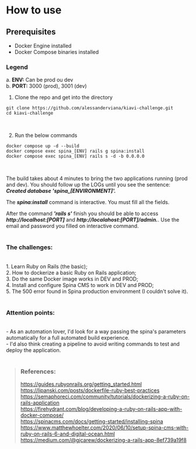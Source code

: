 # How to use

## Prerequisites
* Docker Engine installed <br/>
* Docker Compose binaries installed <br/>

### Legend
a. **ENV:** Can be prod ou dev <br/>
b. **PORT:** 3000 (prod), 3001 (dev) <br/>

1. Clone the repo and get into the directory
```shell
git clone https://github.com/alessanderviana/kiavi-challenge.git
cd kiavi-challenge
```
 <br/>

2. Run the below commands <br/>
```shell
docker compose up -d --build
docker compose exec spina_[ENV] rails g spina:install
docker compose exec spina_[ENV] rails s -d -b 0.0.0.0
```
 <br/>

The build takes about 4 minutes to bring the two applications running (prod and dev). You should follow up the LOGs until you see the sentence: ***Created database 'spina_[ENVIRONMENT]'.***

The ***spina:install*** command is interactive. You must fill all the fields.

After the command ***'rails s'*** finish you should be able to access ***http://localhost:[PORT]*** and ***http://localahost:[PORT]/admin.***. Use the email and password you filled on interactive command.  <br/>  <br/>

### The challenges:
  <br/>
1. Learn Ruby on Rails (the basic);  <br/>
2. How to dockerize a basic Ruby on Rails application;  <br/>
3. Do the same Docker image works in DEV and PROD;  <br/>
4. Install and configure Spina CMS to work in DEV and PROD;  <br/>
5. The 500 error found in Spina production environment (I couldn't solve it).  <br/>  <br/>

### Attention points:
  <br/>
- As an automation lover, I'd look for a way passing the spina's parameters automatically for a full automated build experience.  <br/>
- I'd also think creating a pipeline to avoid writing commands to test and deploy the application.  <br/>  <br/>

> ### References:
>
> https://guides.rubyonrails.org/getting_started.html  <br/>
> https://lipanski.com/posts/dockerfile-ruby-best-practices  <br/>
> https://semaphoreci.com/community/tutorials/dockerizing-a-ruby-on-rails-application  <br/>
> https://firehydrant.com/blog/developing-a-ruby-on-rails-app-with-docker-compose/  <br/>
> https://spinacms.com/docs/getting-started/installing-spina  <br/>
> https://www.matthewhoelter.com/2020/06/10/setup-spina-cms-with-ruby-on-rails-6-and-digital-ocean.html  <br/>
> https://medium.com/@gjcarew/dockerizing-a-rails-app-8ef739a19f8  <br/>
>
